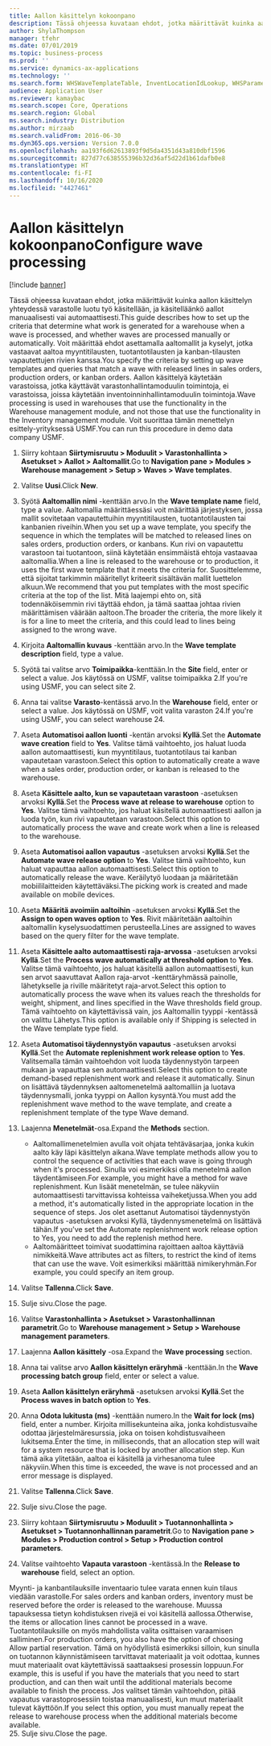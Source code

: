 ```yaml
---
title: Aallon käsittelyn kokoonpano
description: Tässä ohjeessa kuvataan ehdot, jotka määrittävät kuinka aallon käsittelyn yhteydessä varastolle luotu työ käsitellään, ja käsitelläänkö aallot manuaalisesti vai automaattisesti.
author: ShylaThompson
manager: tfehr
ms.date: 07/01/2019
ms.topic: business-process
ms.prod: ''
ms.service: dynamics-ax-applications
ms.technology: ''
ms.search.form: WHSWaveTemplateTable, InventLocationIdLookup, WHSParameters, ProdParameters, whswavetablecreatenew, WHSWaveTable, WHSWaveAttributes, WHSKanbanWaveTable, WHSWaveTableListPage, WHSKanbanWaveTableListPage
audience: Application User
ms.reviewer: kamaybac
ms.search.scope: Core, Operations
ms.search.region: Global
ms.search.industry: Distribution
ms.author: mirzaab
ms.search.validFrom: 2016-06-30
ms.dyn365.ops.version: Version 7.0.0
ms.openlocfilehash: aa193f6d62613893f9d5da4351d43a810dbf1596
ms.sourcegitcommit: 827d77c638555396b32d36af5d22d1b61dafb0e8
ms.translationtype: HT
ms.contentlocale: fi-FI
ms.lasthandoff: 10/16/2020
ms.locfileid: "4427461"
---
```

# <a name="configure-wave-processing"></a><span data-ttu-id="89e5a-103">Aallon käsittelyn kokoonpano</span><span class="sxs-lookup"><span data-stu-id="89e5a-103">Configure wave processing</span></span>

[!include [banner](../../includes/banner.md)]

<span data-ttu-id="89e5a-104">Tässä ohjeessa kuvataan ehdot, jotka määrittävät kuinka aallon käsittelyn yhteydessä varastolle luotu työ käsitellään, ja käsitelläänkö aallot manuaalisesti vai automaattisesti.</span><span class="sxs-lookup"><span data-stu-id="89e5a-104">This guide describes how to set up the criteria that determine what work is generated for a warehouse when a wave is processed, and whether waves are processed manually or automatically.</span></span> <span data-ttu-id="89e5a-105">Voit määrittää ehdot asettamalla aaltomallit ja kyselyt, jotka vastaavat aaltoa myyntitilausten, tuotantotilausten ja kanban-tilausten vapautettujen rivien kanssa.</span><span class="sxs-lookup"><span data-stu-id="89e5a-105">You specify the criteria by setting up wave templates and queries that match a wave with released lines in sales orders, production orders, or kanban orders.</span></span> <span data-ttu-id="89e5a-106">Aallon käsittelyä käytetään varastoissa, jotka käyttävät varastonhallintamoduulin toimintoja, ei varastoissa, joissa käytetään inventoinninhallintamoduulin toimintoja.</span><span class="sxs-lookup"><span data-stu-id="89e5a-106">Wave processing is used in warehouses that use the functionality in the Warehouse management module, and not those that use the functionality in the Inventory management module.</span></span> <span data-ttu-id="89e5a-107">Voit suorittaa tämän menettelyn esittely-yrityksessä USMF.</span><span class="sxs-lookup"><span data-stu-id="89e5a-107">You can run this procedure in demo data company USMF.</span></span>

1. <span data-ttu-id="89e5a-108">Siirry kohtaan **Siirtymisruutu > Moduulit > Varastonhallinta > Asetukset > Aallot > Aaltomallit**.</span><span class="sxs-lookup"><span data-stu-id="89e5a-108">Go to **Navigation pane > Modules > Warehouse management > Setup > Waves > Wave templates**.</span></span>
2. <span data-ttu-id="89e5a-109">Valitse **Uusi**.</span><span class="sxs-lookup"><span data-stu-id="89e5a-109">Click **New**.</span></span>
3. <span data-ttu-id="89e5a-110">Syötä **Aaltomallin nimi** -kenttään arvo.</span><span class="sxs-lookup"><span data-stu-id="89e5a-110">In the **Wave template name** field, type a value.</span></span> <span data-ttu-id="89e5a-111">Aaltomallia määrittäessäsi voit määrittää järjestyksen, jossa mallit sovitetaan vapautettuihin myyntitilausten, tuotantotilausten tai kanbanien riveihin.</span><span class="sxs-lookup"><span data-stu-id="89e5a-111">When you set up a wave template, you specify the sequence in which the templates will be matched to released lines on sales orders, production orders, or kanbans.</span></span> <span data-ttu-id="89e5a-112">Kun rivi on vapautettu varastoon tai tuotantoon, siinä käytetään ensimmäistä ehtoja vastaavaa aaltomallia.</span><span class="sxs-lookup"><span data-stu-id="89e5a-112">When a line is released to the warehouse or to production, it uses the first wave template that it meets the criteria for.</span></span> <span data-ttu-id="89e5a-113">Suosittelemme, että sijoitat tarkimmin määritellyt kriteerit sisältävän mallit luettelon alkuun.</span><span class="sxs-lookup"><span data-stu-id="89e5a-113">We recommend that you put templates with the most specific criteria at the top of the list.</span></span> <span data-ttu-id="89e5a-114">Mitä laajempi ehto on, sitä todennäköisemmin rivi täyttää ehdon, ja tämä saattaa johtaa rivien määrittämisen väärään aaltoon.</span><span class="sxs-lookup"><span data-stu-id="89e5a-114">The broader the criteria, the more likely it is for a line to meet the criteria, and this could lead to lines being assigned to the wrong wave.</span></span>  
4. <span data-ttu-id="89e5a-115">Kirjoita **Aaltomallin kuvaus** -kenttään arvo.</span><span class="sxs-lookup"><span data-stu-id="89e5a-115">In the **Wave template description** field, type a value.</span></span>
5. <span data-ttu-id="89e5a-116">Syötä tai valitse arvo **Toimipaikka**-kenttään.</span><span class="sxs-lookup"><span data-stu-id="89e5a-116">In the **Site** field, enter or select a value.</span></span> <span data-ttu-id="89e5a-117">Jos käytössä on USMF, valitse toimipaikka 2.</span><span class="sxs-lookup"><span data-stu-id="89e5a-117">If you're using USMF, you can select site 2.</span></span>  
6. <span data-ttu-id="89e5a-118">Anna tai valitse **Varasto**-kentässä arvo.</span><span class="sxs-lookup"><span data-stu-id="89e5a-118">In the **Warehouse** field, enter or select a value.</span></span> <span data-ttu-id="89e5a-119">Jos käytössä on USMF, voit valita varaston 24.</span><span class="sxs-lookup"><span data-stu-id="89e5a-119">If you're using USMF, you can select warehouse 24.</span></span>  
7. <span data-ttu-id="89e5a-120">Aseta **Automatisoi aallon luonti** -kentän arvoksi **Kyllä**.</span><span class="sxs-lookup"><span data-stu-id="89e5a-120">Set the **Automate wave creation** field to **Yes**.</span></span> <span data-ttu-id="89e5a-121">Valitse tämä vaihtoehto, jos haluat luoda aallon automaattisesti, kun myyntitilaus, tuotantotilaus tai kanban vapautetaan varastoon.</span><span class="sxs-lookup"><span data-stu-id="89e5a-121">Select this option to automatically create a wave when a sales order, production order, or kanban is released to the warehouse.</span></span>  
8. <span data-ttu-id="89e5a-122">Aseta **Käsittele aalto, kun se vapautetaan varastoon** -asetuksen arvoksi **Kyllä**.</span><span class="sxs-lookup"><span data-stu-id="89e5a-122">Set the **Process wave at release to warehouse** option to **Yes**.</span></span> <span data-ttu-id="89e5a-123">Valitse tämä vaihtoehto, jos haluat käsitellä automaattisesti aallon ja luoda työn, kun rivi vapautetaan varastoon.</span><span class="sxs-lookup"><span data-stu-id="89e5a-123">Select this option to automatically process the wave and create work when a line is released to the warehouse.</span></span>  
9. <span data-ttu-id="89e5a-124">Aseta **Automatisoi aallon vapautus** -asetuksen arvoksi **Kyllä**.</span><span class="sxs-lookup"><span data-stu-id="89e5a-124">Set the **Automate wave release option** to **Yes**.</span></span> <span data-ttu-id="89e5a-125">Valitse tämä vaihtoehto, kun haluat vapauttaa aallon automaattisesti.</span><span class="sxs-lookup"><span data-stu-id="89e5a-125">Select this option to automatically release the wave.</span></span> <span data-ttu-id="89e5a-126">Keräilytyö luodaan ja määritetään mobiililaitteiden käytettäväksi.</span><span class="sxs-lookup"><span data-stu-id="89e5a-126">The picking work is created and made available on mobile devices.</span></span>  
10. <span data-ttu-id="89e5a-127">Aseta **Määritä avoimiin aaltoihin** -asetuksen arvoksi **Kyllä**.</span><span class="sxs-lookup"><span data-stu-id="89e5a-127">Set the **Assign to open waves option** to **Yes**.</span></span> <span data-ttu-id="89e5a-128">Rivit määritetään aaltoihin aaltomallin kyselysuodattimen perusteella.</span><span class="sxs-lookup"><span data-stu-id="89e5a-128">Lines are assigned to waves based on the query filter for the wave template.</span></span>  
11. <span data-ttu-id="89e5a-129">Aseta **Käsittele aalto automaattisesti raja-arvossa** -asetuksen arvoksi **Kyllä**.</span><span class="sxs-lookup"><span data-stu-id="89e5a-129">Set the **Process wave automatically at threshold option** to **Yes**.</span></span> <span data-ttu-id="89e5a-130">Valitse tämä vaihtoehto, jos haluat käsitellä aallon automaattisesti, kun sen arvot saavuttavat Aallon raja-arvot -kenttäryhmässä painolle, lähetykselle ja riville määritetyt raja-arvot.</span><span class="sxs-lookup"><span data-stu-id="89e5a-130">Select this option to automatically process the wave when its values reach the thresholds for weight, shipment, and lines specified in the Wave thresholds field group.</span></span> <span data-ttu-id="89e5a-131">Tämä vaihtoehto on käytettävissä vain, jos Aaltomallin tyyppi -kentässä on valittu Lähetys.</span><span class="sxs-lookup"><span data-stu-id="89e5a-131">This option is available only if Shipping is selected in the Wave template type field.</span></span>  
12. <span data-ttu-id="89e5a-132">Aseta **Automatisoi täydennystyön vapautus** -asetuksen arvoksi **Kyllä**.</span><span class="sxs-lookup"><span data-stu-id="89e5a-132">Set the **Automate replenishment work release option** to **Yes**.</span></span> <span data-ttu-id="89e5a-133">Valitsemalla tämän vaihtoehdon voit luoda täydennystyön tarpeen mukaan ja vapauttaa sen automaattisesti.</span><span class="sxs-lookup"><span data-stu-id="89e5a-133">Select this option to create demand-based replenishment work and release it automatically.</span></span> <span data-ttu-id="89e5a-134">Sinun on lisättävä täydennyksen aaltomenetelmä aaltomalliin ja luotava täydennysmalli, jonka tyyppi on Aallon kysyntä.</span><span class="sxs-lookup"><span data-stu-id="89e5a-134">You must add the replenishment wave method to the wave template, and create a replenishment template of the type Wave demand.</span></span>  
13. <span data-ttu-id="89e5a-135">Laajenna **Menetelmät**-osa.</span><span class="sxs-lookup"><span data-stu-id="89e5a-135">Expand the **Methods** section.</span></span>

    - <span data-ttu-id="89e5a-136">Aaltomallimenetelmien avulla voit ohjata tehtäväsarjaa, jonka kukin aalto käy läpi käsittelyn aikana.</span><span class="sxs-lookup"><span data-stu-id="89e5a-136">Wave template methods allow you to control the sequence of activities that each wave is going through when it's processed.</span></span> <span data-ttu-id="89e5a-137">Sinulla voi esimerkiksi olla menetelmä aallon täydentämiseen.</span><span class="sxs-lookup"><span data-stu-id="89e5a-137">For example, you might have a method for wave replenishment.</span></span> <span data-ttu-id="89e5a-138">Kun lisäät menetelmän, se tulee näkyviin automaattisesti tarvittavissa kohteissa vaiheketjussa.</span><span class="sxs-lookup"><span data-stu-id="89e5a-138">When you add a method, it's automatically listed in the appropriate location in the sequence of steps.</span></span> <span data-ttu-id="89e5a-139">Jos olet asettanut Automatisoi täydennystyön vapautus -asetuksen arvoksi Kyllä, täydennysmenetelmä on lisättävä tähän.</span><span class="sxs-lookup"><span data-stu-id="89e5a-139">If you've set the Automate replenishment work release option to Yes, you need to add the replenish method here.</span></span>  
    - <span data-ttu-id="89e5a-140">Aaltomääritteet toimivat suodattimina rajoittaen aaltoa käyttäviä nimikkeitä.</span><span class="sxs-lookup"><span data-stu-id="89e5a-140">Wave attributes act as filters, to restrict the kind of items that can use the wave.</span></span> <span data-ttu-id="89e5a-141">Voit esimerkiksi määrittää nimikeryhmän.</span><span class="sxs-lookup"><span data-stu-id="89e5a-141">For example, you could specify an item group.</span></span>  
14. <span data-ttu-id="89e5a-142">Valitse **Tallenna**.</span><span class="sxs-lookup"><span data-stu-id="89e5a-142">Click **Save**.</span></span>
15. <span data-ttu-id="89e5a-143">Sulje sivu.</span><span class="sxs-lookup"><span data-stu-id="89e5a-143">Close the page.</span></span>
16. <span data-ttu-id="89e5a-144">Valitse **Varastonhallinta > Asetukset > Varastonhallinnan parametrit**.</span><span class="sxs-lookup"><span data-stu-id="89e5a-144">Go to **Warehouse management > Setup > Warehouse management parameters**.</span></span>
17. <span data-ttu-id="89e5a-145">Laajenna **Aallon käsittely** -osa.</span><span class="sxs-lookup"><span data-stu-id="89e5a-145">Expand the **Wave processing** section.</span></span>
18. <span data-ttu-id="89e5a-146">Anna tai valitse arvo **Aallon käsittelyn eräryhmä** -kenttään.</span><span class="sxs-lookup"><span data-stu-id="89e5a-146">In the **Wave processing batch group** field, enter or select a value.</span></span>
19. <span data-ttu-id="89e5a-147">Aseta **Aallon käsittelyn eräryhmä** -asetuksen arvoksi **Kyllä**.</span><span class="sxs-lookup"><span data-stu-id="89e5a-147">Set the **Process waves in batch option** to **Yes**.</span></span>
20. <span data-ttu-id="89e5a-148">Anna **Odota lukitusta (ms)** -kenttään numero.</span><span class="sxs-lookup"><span data-stu-id="89e5a-148">In the **Wait for lock (ms)** field, enter a number.</span></span> <span data-ttu-id="89e5a-149">Kirjoita millisekunteina aika, jonka kohdistusvaihe odottaa järjestelmäresurssia, joka on toisen kohdistusvaiheen lukitsema.</span><span class="sxs-lookup"><span data-stu-id="89e5a-149">Enter the time, in milliseconds, that an allocation step will wait for a system resource that is locked by another allocation step.</span></span> <span data-ttu-id="89e5a-150">Kun tämä aika ylitetään, aaltoa ei käsitellä ja virhesanoma tulee näkyviin.</span><span class="sxs-lookup"><span data-stu-id="89e5a-150">When this time is exceeded, the wave is not processed and an error message is displayed.</span></span>  
21. <span data-ttu-id="89e5a-151">Valitse **Tallenna**.</span><span class="sxs-lookup"><span data-stu-id="89e5a-151">Click **Save**.</span></span>
22. <span data-ttu-id="89e5a-152">Sulje sivu.</span><span class="sxs-lookup"><span data-stu-id="89e5a-152">Close the page.</span></span>
23. <span data-ttu-id="89e5a-153">Siirry kohtaan **Siirtymisruutu > Moduulit > Tuotannonhallinta > Asetukset > Tuotannonhallinnan parametrit**.</span><span class="sxs-lookup"><span data-stu-id="89e5a-153">Go to **Navigation pane > Modules > Production control > Setup > Production control parameters**.</span></span>
24. <span data-ttu-id="89e5a-154">Valitse vaihtoehto **Vapauta varastoon** -kentässä.</span><span class="sxs-lookup"><span data-stu-id="89e5a-154">In the **Release to warehouse** field, select an option.</span></span>

<span data-ttu-id="89e5a-155">Myynti- ja kanbantilauksille inventaario tulee varata ennen kuin tilaus viedään varastolle.</span><span class="sxs-lookup"><span data-stu-id="89e5a-155">For sales orders and kanban orders, inventory must be reserved before the order is released to the warehouse.</span></span> <span data-ttu-id="89e5a-156">Muussa tapauksessa tietyn kohdistuksen rivejä ei voi käsitellä aallossa.</span><span class="sxs-lookup"><span data-stu-id="89e5a-156">Otherwise, the items or allocation lines cannot be processed in a wave.</span></span> <span data-ttu-id="89e5a-157">Tuotantotilauksille on myös mahdollista valita osittaisen varaamisen salliminen.</span><span class="sxs-lookup"><span data-stu-id="89e5a-157">For production orders, you also have the option of choosing Allow partial reservation.</span></span> <span data-ttu-id="89e5a-158">Tämä on hyödyllistä esimerkiksi silloin, kun sinulla on tuotannon käynnistämiseen tarvittavat materiaalit ja voit odottaa, kunnes muut materiaalit ovat käytettävissä saattaaksesi prosessin loppuun.</span><span class="sxs-lookup"><span data-stu-id="89e5a-158">For example, this is useful if you have the materials that you need to start production, and can then wait until the additional materials become available to finish the process.</span></span> <span data-ttu-id="89e5a-159">Jos valitset tämän vaihtoehdon, pitää vapautus varastoprosessiin toistaa manuaalisesti, kun muut materiaalit tulevat käyttöön.</span><span class="sxs-lookup"><span data-stu-id="89e5a-159">If you select this option, you must manually repeat the release to warehouse process when the additional materials become available.</span></span>  
25. <span data-ttu-id="89e5a-160">Sulje sivu.</span><span class="sxs-lookup"><span data-stu-id="89e5a-160">Close the page.</span></span>

